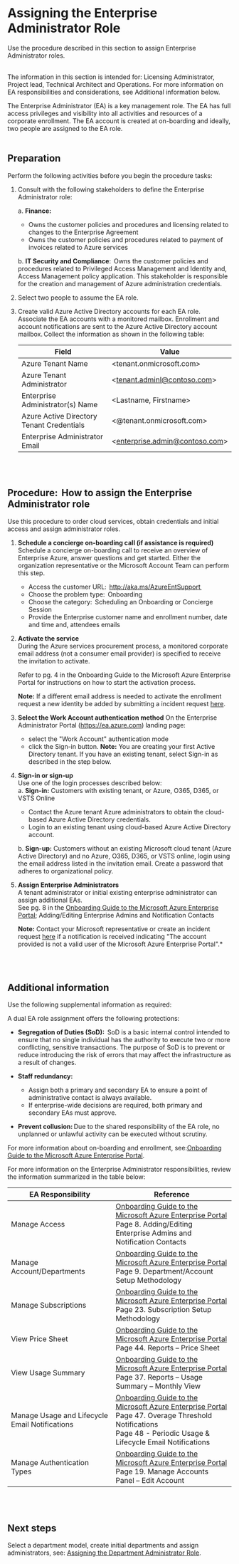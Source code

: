 # Assigning the Enterprise Administrator Role

Use the procedure described in this section to assign Enterprise Administrator roles. 
<br />
<br />

The information in this section is intended for: Licensing Administrator, Project lead, Technical Architect and Operations. For more information on EA responsibilities and considerations, see Additional information below.  

The Enterprise Administrator (EA) is a key management role. The EA has full access privileges and visibility into all activities and resources of a corporate enrollment. The EA account is created at on-boarding and ideally, two people are assigned to the EA role.    
<br />
<br />

## Preparation  
Perform the following activities before you begin the procedure tasks:  

1. Consult with the following stakeholders to define the Enterprise Administrator role:
  
   a. **Finance:**   
    - Owns the customer policies and procedures and licensing related to changes to the Enterprise Agreement  
    - Owns the customer policies and procedures related to payment of invoices related to Azure services
  
   b. **IT Security and Compliance**:  Owns the customer policies and procedures related to Privileged Access Management and Identity and, Access Management policy application. This stakeholder is responsible for the creation and management of Azure administration 
  credentials.  

2. Select two people to assume the EA role.  

3. Create valid Azure Active Directory accounts for each EA role.  
  Associate the EA accounts with a monitored mailbox. Enrollment and account notifications are sent to the Azure Active Directory account mailbox. Collect the information as shown in the following table: 
  

   | __Field__ | __Value__ |
   |------------------------------|----------------------------|
   | Azure Tenant Name    | \<tenant.onmicrosoft.com\>   | 
   | Azure Tenant Administrator  | \<tenant.adminl@contoso.com\>   | 
   | Enterprise Administrator(s) Name  | \<Lastname, Firstname\>  | 
   | Azure Active Directory Tenant Credentials  | \<@tenant.onmicrosoft.com\> | 
   | Enterprise Administrator Email   | \<enterprise.admin@contoso.com\>   | 
<br />
<br />

## Procedure:  How to assign the Enterprise Administrator role  
Use this procedure to order cloud services, obtain credentials and initial access and assign administrator roles.  

1. **Schedule a concierge on-boarding call (if assistance is required)**  
  Schedule a concierge on-boarding call to receive an overview of Enterprise Azure, answer questions and get started. Either the organization representative or the Microsoft Account Team can perform this step.    
     - Access the customer URL:  http://aka.ms/AzureEntSupport  
     - Choose the problem type:  Onboarding  
     - Choose the category:  Scheduling an Onboarding or Concierge Session  
     - Provide the Enterprise customer name and enrollment number, date and time and, attendees emails  

2. **Activate the service**  
  During the Azure services procurement process, a monitored corporate email address (not a consumer email provider) is specified to receive the invitation to activate.  

   Refer to pg. 4 in the Onboarding Guide to the Microsoft Azure Enterprise Portal for instructions on how to start the activation process. 

   **Note:** If a different email address is needed to activate the enrollment request a new identity be added by submitting a incident request [here](https://support.microsoft.com/en-us/getsupport?tenant=classiccommercial&locale=en-us&supportregion=en-us&pesid=15736&sd=&oaspworkflow=start_1.0.0.0&wf=0&ccsid=636487765077956485&forceorigin=esmc).

3. **Select the Work Account authentication method**   On the Enterprise Administrator Portal (https://ea.azure.com) landing page: 
   - select the "Work Account" authentication mode 
   - click the Sign-in button. 
   **Note:** You are creating your first Active Directory tenant. If you have an existing tenant, select Sign-in as described in the step below.

4. **Sign-in or sign-up**  
  Use one of the login processes described below:  
    a. **Sign-in:** Customers with existing tenant, or Azure, O365, D365, or VSTS Online 
   - Contact the Azure tenant Azure administrators to obtain the cloud-based Azure Active Directory credentials.  
   - Login to an existing tenant using cloud-based Azure Active Directory account. 

    b. **Sign-up:** Customers without an existing Microsoft cloud tenant (Azure Active Directory) and no Azure, O365, D365, or VSTS online, login using the email address listed in the invitation email. Create a password that adheres to organizational policy. 

 
5. **Assign Enterprise Administrators**  
  A tenant administrator or initial existing enterprise administrator can assign additional EAs.  
  See pg. 8 in the [Onboarding Guide to the Microsoft Azure Enterprise Portal](https://eaportalonboardingvideos.blob.core.windows.net/onboardingvideos/AzureDirectEACustomerOnboardingGuide_En.pdf); Adding/Editing Enterprise Admins and Notification 
Contacts 

   **Note:** Contact your Microsoft representative or create an incident request [here](https://support.microsoft.com/en-us/getsupport?tenant=classiccommercial&locale=en-us&supportregion=en-us&pesid=15736&sd=&oaspworkflow=start_1.0.0.0&wf=0&ccsid=636488191207337879&forceorigin=esmc) if a notification is received indicating "The account provided is not a valid user of the Microsoft Azure Enterprise Portal".* 
<br />
<br />

## Additional information 
Use the following supplemental information as required:  

A dual EA role assignment offers the following protections:  
  
- **Segregation of Duties (SoD):**  
   SoD is a basic internal control intended to ensure that no single individual has the authority to execute two or more conflicting, sensitive transactions. The purpose of SoD is to prevent or reduce introducing the risk of errors that may affect the infrastructure as a result of changes.    

- **Staff redundancy:**   
   - Assign both a primary and secondary EA to ensure a point of administrative contact is always available. 
   - If enterprise-wide decisions are required, both primary and secondary EAs must approve.  
 
- **Prevent collusion:** Due to the shared responsibility of the EA role, no unplanned or unlawful activity can be executed without scrutiny.  

 For more information about on-boarding and enrollment, see:[Onboarding Guide to the Microsoft Azure Enterprise Portal](https://eaportalonboardingvideos.blob.core.windows.net/onboardingvideos/AzureDirectEACustomerOnboardingGuide_En.pdf). 

For more information on the Enterprise Administrator responsibilities, review the information summarized in the table below:  


| __EA Responsibility__ | __Reference__ |
|------------------------------|----------------------------|
| Manage Access   | [Onboarding Guide to the Microsoft Azure Enterprise Portal](https://eaportalonboardingvideos.blob.core.windows.net/onboardingvideos/AzureDirectEACustomerOnboardingGuide_En.pdf) </br> Page 8. Adding/Editing Enterprise Admins and Notification Contacts  | 
| Manage Account/Departments  | [Onboarding Guide to the Microsoft Azure Enterprise Portal](https://eaportalonboardingvideos.blob.core.windows.net/onboardingvideos/AzureDirectEACustomerOnboardingGuide_En.pdf) </br> Page 9. Department/Account Setup Methodology  | 
| Manage Subscriptions   | [Onboarding Guide to the Microsoft Azure Enterprise Portal](https://eaportalonboardingvideos.blob.core.windows.net/onboardingvideos/AzureDirectEACustomerOnboardingGuide_En.pdf) </br> Page 23. Subscription Setup Methodology | 
| View Price Sheet   | [Onboarding Guide to the Microsoft Azure Enterprise Portal](https://eaportalonboardingvideos.blob.core.windows.net/onboardingvideos/AzureDirectEACustomerOnboardingGuide_En.pdf) </br> Page 44. Reports – Price Sheet | 
| View Usage Summary   | [Onboarding Guide to the Microsoft Azure Enterprise Portal](https://eaportalonboardingvideos.blob.core.windows.net/onboardingvideos/AzureDirectEACustomerOnboardingGuide_En.pdf) </br> Page 37.  Reports – Usage Summary – Monthly View | 
| Manage Usage and Lifecycle Email Notifications    | [Onboarding Guide to the Microsoft Azure Enterprise Portal](https://eaportalonboardingvideos.blob.core.windows.net/onboardingvideos/AzureDirectEACustomerOnboardingGuide_En.pdf) </br> Page 47. Overage Threshold Notifications  <br/> Page 48 - Periodic Usage & Lifecycle Email Notifications  | 
| Manage Authentication Types     | [Onboarding Guide to the Microsoft Azure Enterprise Portal](https://eaportalonboardingvideos.blob.core.windows.net/onboardingvideos/AzureDirectEACustomerOnboardingGuide_En.pdf) </br> Page 19. Manage Accounts Panel – Edit Account  | 
<br />
<br />

## Next steps 
Select a department model, create initial departments and assign administrators, see:  [Assigning the Department Administrator Role](1.2-Assigning-the-Department-Administrator-Role.md). 
